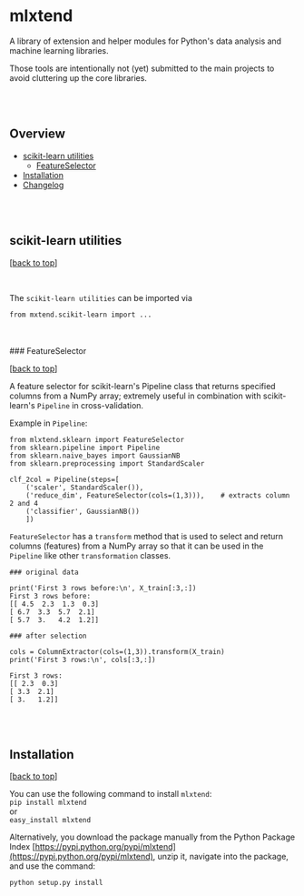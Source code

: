 mlxtend
===========================

A library of extension and helper modules for Python's data analysis and machine learning libraries.

Those tools are intentionally not (yet) submitted to the main projects to avoid cluttering up the core libraries.


<br>
<br>

## Overview

- [scikit-learn utilities](#scikit-learn-utilities)
	- [FeatureSelector](#featureselector) 
- [Installation](#installation)
- [Changelog](./docs/CHANGELOG.txt)




<br>
<br>

## scikit-learn utilities

[[back to top](overview)]

<br>

The `scikit-learn utilities` can be imported via

	from mxtend.scikit-learn import ...

<br>
<br>
### FeatureSelector

[[back to top](overview)]

A feature selector for scikit-learn's Pipeline class that returns specified columns from a NumPy array; extremely useful in combination with scikit-learn's `Pipeline` in cross-validation.



Example in `Pipeline`:

	from mlxtend.sklearn import FeatureSelector
	from sklearn.pipeline import Pipeline
	from sklearn.naive_bayes import GaussianNB
	from sklearn.preprocessing import StandardScaler

	clf_2col = Pipeline(steps=[
	    ('scaler', StandardScaler()),
    	('reduce_dim', FeatureSelector(cols=(1,3))),    # extracts column 2 and 4
    	('classifier', GaussianNB())   
    	]) 

`FeatureSelector` has a `transform` method that is used to select and return columns (features) from a NumPy array so that it can be used in the `Pipeline` like other `transformation` classes. 

    ### original data
    
	print('First 3 rows before:\n', X_train[:3,:])
    First 3 rows before:
 	[[ 4.5  2.3  1.3  0.3]
 	[ 6.7  3.3  5.7  2.1]
 	[ 5.7  3.   4.2  1.2]]
	
	### after selection

	cols = ColumnExtractor(cols=(1,3)).transform(X_train)
	print('First 3 rows:\n', cols[:3,:])
	
	First 3 rows:
 	[[ 2.3  0.3]
 	[ 3.3  2.1]
 	[ 3.   1.2]]
        
<br>
<br>

## Installation

[[back to top](overview)]

You can use the following command to install `mlxtend`:  
`pip install mlxtend`  
 or    
`easy_install mlxtend`  

Alternatively, you download the package manually from the Python Package Index [https://pypi.python.org/pypi/mlxtend](https://pypi.python.org/pypi/mlxtend), unzip it, navigate into the package, and use the command:

`python setup.py install`  